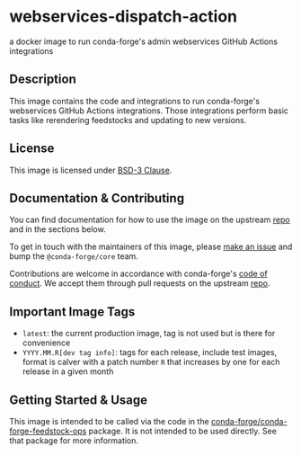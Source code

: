 # webservices-dispatch-action

a docker image to run conda-forge's admin webservices GitHub Actions integrations

## Description

This image contains the code and integrations to run conda-forge's webservices GitHub Actions
integrations. Those integrations perform basic tasks like rerendering feedstocks and updating
to new versions.

## License

This image is licensed under [BSD-3 Clause](https://github.com/conda-forge/conda-forge-webservices/blob/main/LICENSE).

## Documentation & Contributing

You can find documentation for how to use the image on the
upstream [repo](https://github.com/conda-forge/conda-forge-webservices) and in the sections below.

To get in touch with the maintainers of this image, please [make an issue](https://github.com/conda-forge/conda-forge-webservices/issues/new/choose)
and bump the `@conda-forge/core` team.

Contributions are welcome in accordance
with conda-forge's [code of conduct](https://conda-forge.org/community/code-of-conduct/). We accept them through pull requests on the
upstream [repo](https://github.com/conda-forge/conda-forge-webservices/compare).

## Important Image Tags

- `latest`: the current production image, tag is not used but is there for convenience
- `YYYY.MM.R[dev tag info]`: tags for each release, include test images, format is calver with a patch number `R` that increases by one for each release in a given month

## Getting Started & Usage

This image is intended to be called via the code in the [conda-forge/conda-forge-feedstock-ops](https://github.com/conda-forge/conda-forge-feedstock-ops) package. It is not intended to be used directly. See that package for more information.

